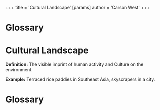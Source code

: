 +++
 title = 'Cultural Landscape'
[params]
	author = 'Carson West'
+++
# Glossary

# Cultural Landscape 
**Definition:** The visible imprint of human activity and Culture on the environment.

**Example:** Terraced rice paddies in Southeast Asia, skyscrapers in a city.

# Glossary
